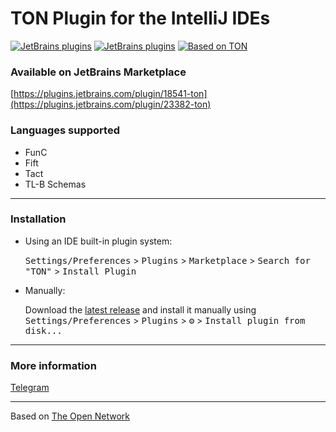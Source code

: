 # TON Plugin for the IntelliJ IDEs

[![JetBrains plugins][plugin-version-svg]][plugin-repo]
[![JetBrains plugins][plugin-downloads-svg]][plugin-repo]
[![Based on TON][ton-svg]][ton]

### Available on JetBrains Marketplace

[https://plugins.jetbrains.com/plugin/18541-ton](https://plugins.jetbrains.com/plugin/23382-ton)

### Languages supported

- FunC
- Fift
- Tact
- TL-B Schemas

---

### Installation

- Using an IDE built-in plugin system:

  <kbd>Settings/Preferences</kbd> > <kbd>Plugins</kbd> > <kbd>Marketplace</kbd> > <kbd>Search for "TON"</kbd> >
  <kbd>Install Plugin</kbd>

- Manually:

  Download the [latest release](https://github.com/andreypfau/intellij-ton/releases/latest) and install it manually using
  <kbd>Settings/Preferences</kbd> > <kbd>Plugins</kbd> > <kbd>⚙️</kbd> > <kbd>Install plugin from disk...</kbd>

---

### More information

[Telegram](https://t.me/intellijton)

---

Based on [The Open Network](https://ton.org)

<!-- Badges -->
[plugin-repo]: https://plugins.jetbrains.com/plugin/23382-ton
[plugin-version-svg]: https://img.shields.io/jetbrains/plugin/v/23382-ton.svg
[plugin-downloads-svg]: https://img.shields.io/jetbrains/plugin/d/23382-ton.svg
[ton-svg]: https://img.shields.io/badge/Based%20on-TON-blue
[ton]: https://ton.org
